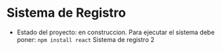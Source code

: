 <h1> Sistema de Registro</h1>

- Estado del proyecto: en construccion.
Para ejecutar el sistema debe poner:
```npm install react```
Sistema de registro 2